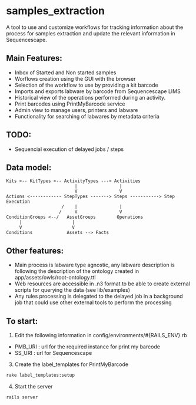 # samples_extraction

A tool to use and customize workflows for tracking information about the
process for samples extraction and update the relevant information in
Sequencescape.


## Main Features:

- Inbox of Started and Non started samples
- Worflows creation using the GUI with the browser
- Selection of the workflow to use by providing a kit barcode
- Imports and exports labware by barcode from Sequencescape LIMS
- Historical view of the operations performed during an activity.
- Print barcodes using PrintMyBarcode service
- Admin view to manage users, printers and labware
- Functionality for searching of labwares by metadata criteria

## TODO:

- Sequencial execution of delayed jobs / steps


## Data model:
```text
Kits <-- KitTypes <-- ActivityTypes ---> Activities
                          |                |
                          V                V
Actions <------------ StepTypes -------> Steps -----------> Step Execution
                     /    |                |
                    /     V                V
ConditionGroups <--/   AssetGroups        Operations
     |                   |
     V                   V
Conditions             Assets --> Facts
```

## Other features:

- Main process is labware type agnostic, any labware description is following
the description of the ontology created in app/assets/owls/root-ontology.ttl
- Web resources are accessible in .n3 format to be able to create external
scripts for querying the data (see lib/examples)
- Any rules processing is delegated to the delayed job in a background job that
could use other external tools to perform the processing

## To start:
1. Edit the following information in config/environments/#{RAILS_ENV}.rb
 - PMB_URI : url for the required instance for print my barcode
 - SS_URI : url for Sequencescape

3. Create the label_templates for PrintMyBarcode
```bash
rake label_templates:setup
```
4. Start the server
```bash
rails server
```
